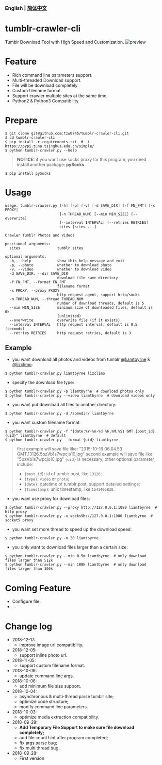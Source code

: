 ### English | [简体中文](/README-CN.md)

# tumblr-crawler-cli
Tumblr Download Tool with High Speed and Customization.
![preview](https://pictures.tzw0745.cn/18-9-29/13036783.jpg)

# Feature
* Rich command line parameters support.
* Multi-threaded Download support.
* File will be download completely.
* Custom filename format.
* Support crawler multiple sites at the same time.
* Python2 & Python3 Compatibility.

# Prepare
```shell
$ git clone git@github.com:tzw0745/tumblr-crawler-cli.git
$ cd tumblr-crawler-cli
$ pip install -r requirements.txt  # -i https://pypi.tuna.tsinghua.edu.cn/simple/
$ python tumblr-crawler.py --help
```
> **NOTICE:** if you want use socks proxy for this program, you need install another package: **pySocks**
```shell
$ pip install pySocks
```

# Usage
```shell
usage: tumblr-crawler.py [-h] [-p] [-v] [-d SAVE_DIR] [-f FN_FMT] [-x PROXY]
                         [-n THREAD_NUM] [--min MIN_SIZE] [--overwrite]
                         [--interval INTERVAL] [--retries RETRIES]
                         sites [sites ...]

Crawler Tumblr Photos and Videos

positional arguments:
  sites                 tumblr sites

optional arguments:
  -h, --help            show this help message and exit
  -p, --photo           whether to download photo
  -v, --video           whether to download video
  -d SAVE_DIR, --dir SAVE_DIR
                        download file save directory
  -f FN_FMT, --format FN_FMT
                        filename format
  -x PROXY, --proxy PROXY
                        http request agent, support http/socks
  -n THREAD_NUM, --thread THREAD_NUM
                        number of download threads, default is 5
  --min MIN_SIZE        minimum size of downloaded files, default is 0k
                        (unlimited)
  --overwrite           overwrite file (if it exists)
  --interval INTERVAL   http request interval, default is 0.5 (seconds)
  --retries RETRIES     http request retries, default is 3
```

## Example
* you want download all photos and videos from tumblr [@liamtbyrne](http://liamtbyrne.tumblr.com) & [@lizclimo](http://lizclimo.tumblr.com/):
```shell
$ python tumblr-crawler.py liamtbyrne lizclimo
```

* specify the download file type:
```shell
$ python tumblr-crawler.py -p liamtbyrne  # download photos only
$ python tumblr-crawler.py --video liamtbyrne  # download videos only
```

* you want put download all files to another directory:
```shell
$ python tumblr-crawler.py -d /somedir/ liamtbyrne
```

* you want custom filename format:
```shell
$ python tumblr-crawler.py -f "{date:%Y-%m-%d %H.%M.%S} GMT.{post_id}.{uid}" liamtbyrne  # default
$ python tumblr-crawler.py --format {uid} liamtbyrne
```
> first example will save file like: "2015-10-16 06.04.53 GMT.13126.5pzVb1s7wpcjo10.jpg"
> second example will save file like: "5pzVb1s7wpcjo10.jpg"
> `{uid}` is necessary, other optional parameter include:
> * `{post_id}`: id of tumblr post, like `13126`;
> * `{type}`: `video` or `photo`;
> * `{date}`: datetime of tumblr post, support detailed settings;
> * `{timestamp}`: unix timestamp, like `1541405838`.

* you want use proxy for download files:
```shell
$ python tumblr-crawler.py --proxy http://127.0.0.1:1080 liamtbyrne  # http proxy
$ python tumblr-crawler.py -x socks5h://127.0.0.1:1080 liamtbyrne  # socket5 proxy
```

* you want set more thread to speed up the download speed:
```shell
$ python tumblr-crawler.py -n 20 liamtbyrne
```

* you only want to download files larger than a certain size:
```shell
$ python tumblr-crawler.py --min 0.5m liamtbyrne  # only download files larger than 512k
$ python tumblr-crawler.py --min 100k liamtbyrne  # only download files larger than 100k
```

# Coming Feature
* Configure file.
* ...

# Change log
* 2018-12-17:
  * improve image url compatibility.
* 2018-12-05:
  * support inline photo url.
* 2018-11-05:
  * support custom filename format.
* 2018-10-09:
  * update command line args.
* 2018-10-06:
  * add minimum file size support.
* 2018-10-04:
  * asynchronous & multi-thread parse tumblr site;
  * optimize code structure;
  * modify command line parameters.
* 2018-10-03:
  * optimize media extraction compatibility.
* 2018-09-29:
  * **Add Temporary File Support to make sure file download completely;**
  * add file count hint after program completed;
  * fix args parse bug;
  * fix multi thread bug.
* 2018-09-28:
  * First version.
